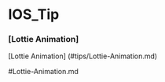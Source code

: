 # IOS_Tip

### [Lottie Animation]

[Lottie Animation] (#tips/Lottie-Animation.md)

#Lottie-Animation.md